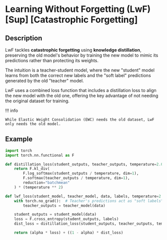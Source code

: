 # Learning Without Forgetting (LwF) [Sup] [Catastrophic Forgetting]

## Description

LwF tackles **catastrophic forgetting** using **knowledge distillation**, preserving the old model's behavior by training the new model to mimic its predictions rather than protecting its weights.

The intuition is a teacher-student model, where the new "student" model learns from both the correct new labels and the "soft label" predictions generated by the old "teacher" model.

LwF uses a combined loss function that includes a distillation loss to align the new model with the old one, offering the key advantage of not needing the original dataset for training.

!!! info

    While Elastic Weight Consolidation (EWC) needs the old dataset, LwF only needs the old model.

## Example

```python
import torch
import torch.nn.functional as F

def distillation_loss(student_outputs, teacher_outputs, temperature=2.0):
    return F.kl_div(
        F.log_softmax(student_outputs / temperature, dim=1),
        F.softmax(teacher_outputs / temperature, dim=1),
        reduction="batchmean"
    ) * (temperature ** 2)

def lwf_loss(student_model, teacher_model, data, labels, temperature=2.0, alpha=0.5):
    with torch.no_grad():  # Teacher's predictions act as "soft labels". No gradients needed
        teacher_outputs = teacher_model(data)

    student_outputs = student_model(data)
    loss = F.cross_entropy(student_outputs, labels)
    dist_loss = distillation_loss(student_outputs, teacher_outputs, temperature)

    return (alpha * loss) + ((1 - alpha) * dist_loss)
```
